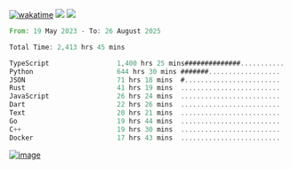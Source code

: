 [![wakatime](https://wakatime.com/badge/user/00eead22-fb14-4dd0-ab8a-3625cafbd50d.svg)](https://wakatime.com/@00eead22-fb14-4dd0-ab8a-3625cafbd50d)
![](https://komarev.com/ghpvc/?username=flatypus)
![](https://pixel.flatypus.me/flatypus?type=tracker)
<!--START_SECTION:waka-->

```rust
From: 19 May 2023 - To: 26 August 2025

Total Time: 2,413 hrs 45 mins

TypeScript                 1,400 hrs 25 mins##############...........   57.69 %
Python                     644 hrs 30 mins #######..................   26.55 %
JSON                       71 hrs 18 mins  #........................   02.94 %
Rust                       41 hrs 19 mins  .........................   01.70 %
JavaScript                 26 hrs 24 mins  .........................   01.09 %
Dart                       22 hrs 26 mins  .........................   00.92 %
Text                       20 hrs 21 mins  .........................   00.84 %
Go                         19 hrs 44 mins  .........................   00.81 %
C++                        19 hrs 30 mins  .........................   00.80 %
Docker                     17 hrs 43 mins  .........................   00.73 %
```

<!--END_SECTION:waka-->
[<img alt="image" src="https://github.com/flatypus/flatypus/assets/68029599/0a302dc1-501c-43a0-ae8d-37ec4817f3bd">](https://flatypus.me)

